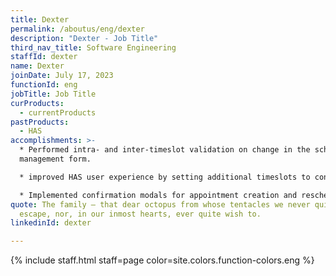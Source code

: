 ```yaml
---
title: Dexter
permalink: /aboutus/eng/dexter
description: "Dexter - Job Title"
third_nav_title: Software Engineering
staffId: dexter
name: Dexter
joinDate: July 17, 2023
functionId: eng
jobTitle: Job Title
curProducts:
  - currentProducts
pastProducts:
  - HAS
accomplishments: >-
  * Performed intra- and inter-timeslot validation on change in the schedule
  management form. 

  * improved HAS user experience by setting additional timeslots to continue from the end of the previous selection.

  * Implemented confirmation modals for appointment creation and rescheduling in HAS
quote: The family – that dear octopus from whose tentacles we never quite
  escape, nor, in our inmost hearts, ever quite wish to.
linkedinId: dexter

---
```


{% include staff.html staff=page color=site.colors.function-colors.eng %}
